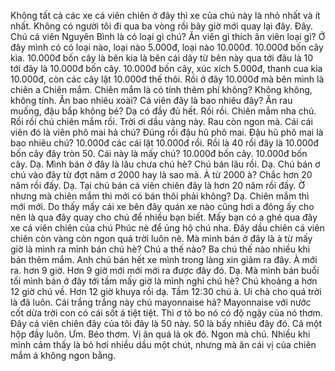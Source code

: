 Không tất cả các xe cá viên chiên ở đây thì xe của chú này là nhỏ nhất và ít nhất. Không có người tôi đi qua ba vòng rồi bây giờ mới quay lại đây. Đây. Chú cá viên Nguyên Bình là có loại gì chú? Ăn viên gì thích ăn viên loại gì? Ở đây mình có có loại nào, loại nào 5.000đ, loại nào 10.000đ. 10.000đ bốn cây kìa. 10.000đ bốn cây là bên kia là bên cái dãy từ bên này qua tới đâu là 10 tới đây là 10.000đ bốn cây. 10.000đ bốn cây, xúc xích 5.000đ, thanh cua kia 10.000đ, còn các cây lặt 10.000đ thế thôi. Rồi ở đây 10.000đ mà bên mình là chiên a Chiên mắm. Chiên mắm là có tính thêm phí không? Không không, không tính. Ăn bao nhiêu xoài? Cá viên đây là bao nhiêu đây? Ăn rau muống, đậu bắp không bé? Dạ có đầy đủ hết. Rồi rồi. Chiên mắm nha chú. Rồi rồi chú chiên mắm rồi. Trời ơi dầu vàng này. Rau còn ngon mà. Cái cái viên đó là viên phô mai hả chú? Đúng rồi đậu hũ phô mai. Đậu hũ phô mai là bao nhiêu chú? 10.000đ các cái lặt 10.000đ rồi. Rồi là 40 rồi đây là 10.000đ bốn cây đây tròn 50. Cái này là mấy chú? 10.000đ bốn cây. 10.000đ bốn cây. Dạ. Mình bán ở đây là lâu chưa chú hè? Chú bán lâu rồi. Dạ. Chú bán ơ chú vào đây từ đợt năm ơ 2000 hay là sao mà. À từ 2000 à? Chắc hơn 20 năm rồi đấy. Dạ. Tại chú bán cá viên chiên đây là hơn 20 năm rồi đấy. Ờ nhưng mà chiên mắm thì mới có bán thôi phải không? Dạ. Chiên mắm thì mới mới. Do thấy mấy cái xe bên đây quán xe nào cũng hơi a đông ấy cho nên là qua đây quay cho chú để nhiều bạn biết. Mấy bạn có a ghé qua đây xe cá viên chiên của chú Phúc nè để ủng hộ chú nha. Đây dầu chiên cá viên chiên còn vàng còn ngon quá trời luôn nè. Mà mình bán ở đây là à từ mấy giờ là mình ra mình bán chú hè? Chú a thế nào? Ba chú thế nào nhiều khi bán thêm mắm. Anh chú bán hết xe mình trong làng xin giảm ra đây. À mới ra. hơn 9 giờ. Hơn 9 giờ mới mới mới ra được đây đó. Dạ. Mà mình bán buổi tối mình bán ở đây tới tầm mấy giờ là mình nghỉ chú hè? Chú khoảng a hơn 12 giờ chú về. Hơn 12 giờ khuya rồi dạ. Tầm 12:30 chú à. Ui chà cho quá trời là đã luôn. Cái trắng trắng này chú mayonnaise hả? Mayonnaise với nước cốt dừa trời con có cái sốt á tiệt tiệt. Thì ơ tô bo nó có độ ngậy của nó thơm. Đây cá viên chiên đây của tôi đây là 50 này. 50 là bấy nhiêu đây đó. Cả một hộp đầy luôn. Ưm. Béo thơm. Vị ăn quá là ok đó. Ngon mà chú. Nhiều khi mình cảm thấy là bỏ hơi nhiều dầu một chút, nhưng mà ăn cái vị của chiên mắm á không ngon bằng.